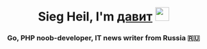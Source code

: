 <h1 align="center">Sieg Heil, I'm <a href="https://t.me/globalarray" target="_blank">давит</a> 
<img src="https://github.com/blackcater/blackcater/raw/main/images/Hi.gif" height="32"/></h1>
<h3 align="center">Go, PHP noob-developer, IT news writer from Russia 🇷🇺</h3>
